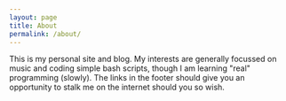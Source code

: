 ```yaml
---
layout: page
title: About
permalink: /about/
---
```


This is my personal site and blog.
My interests are generally focussed on music and coding simple bash scripts, though I am learning "real" programming (slowly).
The links in the footer should give you an opportunity to stalk me on the internet should you so wish.
